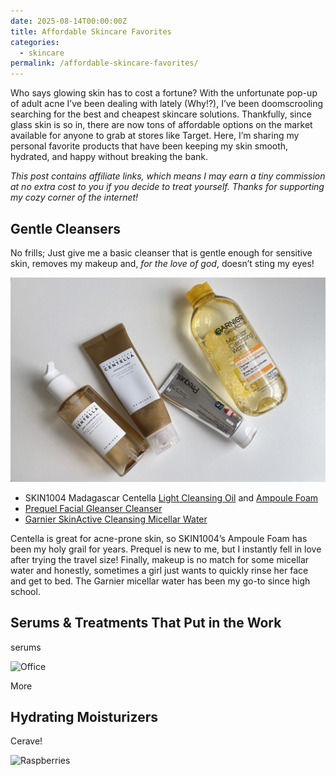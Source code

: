 ```yaml
---
date: 2025-08-14T00:00:00Z
title: Affordable Skincare Favorites
categories:
  - skincare
permalink: /affordable-skincare-favorites/
---
```

Who says glowing skin has to cost a fortune? With the unfortunate pop-up of adult acne I’ve been dealing with lately (Why!?), I’ve been doomscrooling searching for the best and cheapest skincare solutions. Thankfully, since glass skin is so in, there are now tons of affordable options on the market available for anyone to grab at stores like Target. Here, I’m sharing my personal favorite products that have been keeping my skin smooth, hydrated, and happy without breaking the bank.

*This post contains affiliate links, which means I may earn a tiny commission at no extra cost to you if you decide to treat yourself. Thanks for supporting my cozy corner of the internet!*

## Gentle Cleansers

No frills; Just give me a basic cleanser that is gentle enough for sensitive skin, removes my makeup and, *for the love of god*, doesn’t sting my eyes!

![Facial Cleansers, Micellar Water](/uploads/img-3938-1.jpeg "Gentle Facial Cleansers")

* SKIN1004 Madagascar Centella [Light Cleansing Oil](https://benable.com/barefootandbundled/soft-skin-without-the-splurge/details?detail_id=12593838) and [Ampoule Foam](https://benable.com/barefootandbundled/soft-skin-without-the-splurge/details?detail_id=12593890)
* [Prequel Facial Gleanser Cleanser](https://benable.com/barefootandbundled/soft-skin-without-the-splurge/details?detail_id=13561668)
* [Garnier SkinActive Cleansing Micellar Water](https://benable.com/barefootandbundled/soft-skin-without-the-splurge/details?detail_id=12594333)

Centella is great for acne-prone skin, so SKIN1004’s Ampoule Foam has been my holy grail for years. Prequel is new to me, but I instantly fell in love after trying the travel size! Finally, makeup is no match for some micellar water and honestly, sometimes a girl just wants to quickly rinse her face and get to bed. The Garnier micellar water has been my go-to since high school.

## Serums & Treatments That Put in the Work

serums

![Office](https://source.unsplash.com/random/1500x1146)

More

## Hydrating Moisturizers

Cerave!

![Raspberries](https://source.unsplash.com/random/1500x1147)
